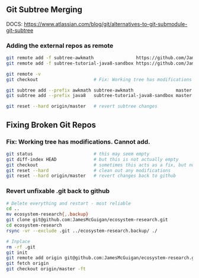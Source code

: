 Git Subtree Merging
-------------------

DOCS: https://www.atlassian.com/blog/git/alternatives-to-git-submodule-git-subtree

### Adding the external repos as remote
```bash
git remote add -f subtree-awkmath                https://github.com/JamesMcGuigan/awkmath
git remote add -f subtree-tutorial-java8-sandbox https://github.com/JamesMcGuigan/tutorial-java8-sandbox

git remote -v
git checkout                     # Fix: Working tree has modifications

git subtree add --prefix awkmath subtree-awkmath                master --squash
git subtree add --prefix java8   subtree-tutorial-java8-sandbox master --squash

git reset --hard origin/master   # revert subtree changes
```


##  Fixing Broken Git Repos

### Fix: Working tree has modifications.  Cannot add.
```bash
git status                       # this may seem empty
git diff-index HEAD              # but this is not actually empty 
git checkout                     # sometimes this acts as a fix, but not always
git reset --hard                 # clean out any modifications
git reset --hard origin/master   # revert changes back to github
```

### Revert unfixable .git back to github
```bash
# Delete everything and restart - most reliable
cd ..
mv ecosystem-research{,.backup}
git clone git@github.com:JamesMcGuigan/ecosystem-research.git
cd ecosystem-research
rsync -vr --exclude .git ../ecosystem-research.backup/ ./

# Inplace
rm -rf .git
git init
git remote add origin git@github.com:JamesMcGuigan/ecosystem-research.git
git fetch origin
git checkout origin/master -ft
```